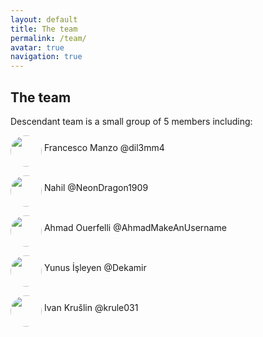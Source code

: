 ```yaml
---
layout: default
title: The team
permalink: /team/
avatar: true
navigation: true
---
```


## The team


Descendant team is a small group of 5 members including:



<p><img src="https://i.ibb.co/CVNtSYp/dil3mm4.jpg" style="border-radius: 50%; width:50px; height:50px;" align="middle"/> Francesco Manzo  @dil3mm4</p>

<p><img src="https://i.ibb.co/VqjR8wF/nahil.jpg" style="border-radius: 50%; width:50px; height:50px;" align="middle"/> Nahil @NeonDragon1909</p>

<p><img src="https://avatars3.githubusercontent.com/u/11808979?s=400&v=4" style="border-radius: 50%; width:50px; height:50px;" align="middle"/> Ahmad Ouerfelli @AhmadMakeAnUsername</p>

<p><img src="https://i.ibb.co/f9gCwDv/yunus.jpg" style="border-radius: 50%; width:50px; height:50px;" align="middle"/> Yunus İşleyen @Dekamir</p>

<p><img src="https://i.ibb.co/sgctdnV/krule.jpg" style="border-radius: 50%; width:50px; height:50px;" align="middle"/> Ivan Krušlin @krule031</p>




